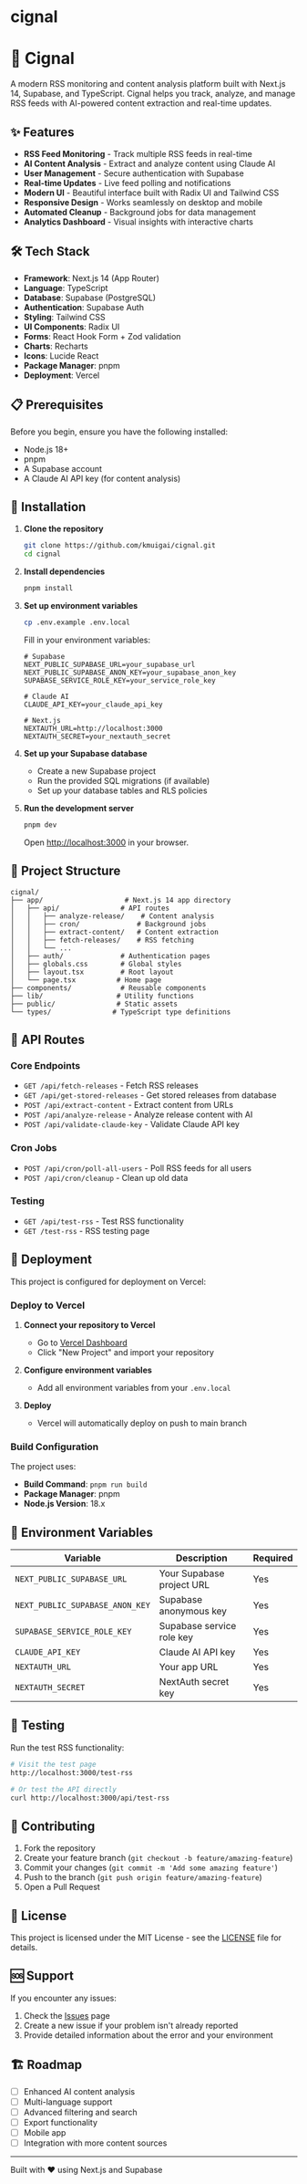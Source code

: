 # cignal

# 🎯 Cignal

A modern RSS monitoring and content analysis platform built with Next.js 14, Supabase, and TypeScript. Cignal helps you track, analyze, and manage RSS feeds with AI-powered content extraction and real-time updates.

## ✨ Features

- **RSS Feed Monitoring** - Track multiple RSS feeds in real-time
- **AI Content Analysis** - Extract and analyze content using Claude AI
- **User Management** - Secure authentication with Supabase
- **Real-time Updates** - Live feed polling and notifications
- **Modern UI** - Beautiful interface built with Radix UI and Tailwind CSS
- **Responsive Design** - Works seamlessly on desktop and mobile
- **Automated Cleanup** - Background jobs for data management
- **Analytics Dashboard** - Visual insights with interactive charts

## 🛠️ Tech Stack

- **Framework**: Next.js 14 (App Router)
- **Language**: TypeScript
- **Database**: Supabase (PostgreSQL)
- **Authentication**: Supabase Auth
- **Styling**: Tailwind CSS
- **UI Components**: Radix UI
- **Forms**: React Hook Form + Zod validation
- **Charts**: Recharts
- **Icons**: Lucide React
- **Package Manager**: pnpm
- **Deployment**: Vercel

## 📋 Prerequisites

Before you begin, ensure you have the following installed:

- Node.js 18+ 
- pnpm
- A Supabase account
- A Claude AI API key (for content analysis)

## 🚀 Installation

1. **Clone the repository**
   ```bash
   git clone https://github.com/kmuigai/cignal.git
   cd cignal
   ```

2. **Install dependencies**
   ```bash
   pnpm install
   ```

3. **Set up environment variables**
   ```bash
   cp .env.example .env.local
   ```
   
   Fill in your environment variables:
   ```env
   # Supabase
   NEXT_PUBLIC_SUPABASE_URL=your_supabase_url
   NEXT_PUBLIC_SUPABASE_ANON_KEY=your_supabase_anon_key
   SUPABASE_SERVICE_ROLE_KEY=your_service_role_key
   
   # Claude AI
   CLAUDE_API_KEY=your_claude_api_key
   
   # Next.js
   NEXTAUTH_URL=http://localhost:3000
   NEXTAUTH_SECRET=your_nextauth_secret
   ```

4. **Set up your Supabase database**
   - Create a new Supabase project
   - Run the provided SQL migrations (if available)
   - Set up your database tables and RLS policies

5. **Run the development server**
   ```bash
   pnpm dev
   ```

   Open [http://localhost:3000](http://localhost:3000) in your browser.

## 📁 Project Structure

```
cignal/
├── app/                    # Next.js 14 app directory
│   ├── api/               # API routes
│   │   ├── analyze-release/    # Content analysis
│   │   ├── cron/              # Background jobs
│   │   ├── extract-content/   # Content extraction
│   │   ├── fetch-releases/    # RSS fetching
│   │   └── ...
│   ├── auth/              # Authentication pages
│   ├── globals.css        # Global styles
│   ├── layout.tsx         # Root layout
│   └── page.tsx          # Home page
├── components/            # Reusable components
├── lib/                  # Utility functions
├── public/               # Static assets
└── types/               # TypeScript type definitions
```

## 🔧 API Routes

### Core Endpoints

- `GET /api/fetch-releases` - Fetch RSS releases
- `GET /api/get-stored-releases` - Get stored releases from database
- `POST /api/extract-content` - Extract content from URLs
- `POST /api/analyze-release` - Analyze release content with AI
- `POST /api/validate-claude-key` - Validate Claude API key

### Cron Jobs

- `POST /api/cron/poll-all-users` - Poll RSS feeds for all users
- `POST /api/cron/cleanup` - Clean up old data

### Testing

- `GET /api/test-rss` - Test RSS functionality
- `GET /test-rss` - RSS testing page

## 🚀 Deployment

This project is configured for deployment on Vercel:

### Deploy to Vercel

1. **Connect your repository to Vercel**
   - Go to [Vercel Dashboard](https://vercel.com/dashboard)
   - Click "New Project" and import your repository

2. **Configure environment variables**
   - Add all environment variables from your `.env.local`

3. **Deploy**
   - Vercel will automatically deploy on push to main branch

### Build Configuration

The project uses:
- **Build Command**: `pnpm run build`
- **Package Manager**: pnpm
- **Node.js Version**: 18.x

## 🔐 Environment Variables

| Variable | Description | Required |
|----------|-------------|----------|
| `NEXT_PUBLIC_SUPABASE_URL` | Your Supabase project URL | Yes |
| `NEXT_PUBLIC_SUPABASE_ANON_KEY` | Supabase anonymous key | Yes |
| `SUPABASE_SERVICE_ROLE_KEY` | Supabase service role key | Yes |
| `CLAUDE_API_KEY` | Claude AI API key | Yes |
| `NEXTAUTH_URL` | Your app URL | Yes |
| `NEXTAUTH_SECRET` | NextAuth secret key | Yes |

## 🧪 Testing

Run the test RSS functionality:

```bash
# Visit the test page
http://localhost:3000/test-rss

# Or test the API directly
curl http://localhost:3000/api/test-rss
```

## 🤝 Contributing

1. Fork the repository
2. Create your feature branch (`git checkout -b feature/amazing-feature`)
3. Commit your changes (`git commit -m 'Add some amazing feature'`)
4. Push to the branch (`git push origin feature/amazing-feature`)
5. Open a Pull Request

## 📝 License

This project is licensed under the MIT License - see the [LICENSE](LICENSE) file for details.

## 🆘 Support

If you encounter any issues:

1. Check the [Issues](https://github.com/kmuigai/cignal/issues) page
2. Create a new issue if your problem isn't already reported
3. Provide detailed information about the error and your environment

## 🏗️ Roadmap

- [ ] Enhanced AI content analysis
- [ ] Multi-language support
- [ ] Advanced filtering and search
- [ ] Export functionality
- [ ] Mobile app
- [ ] Integration with more content sources

---

Built with ❤️ using Next.js and Supabase
